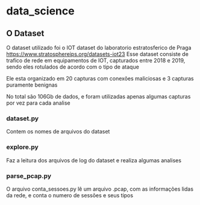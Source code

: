 # data_science
## O Dataset
O dataset utilizado foi o IOT dataset do laboratorio estratosferico de Praga
https://www.stratosphereips.org/datasets-iot23
Esse dataset consiste de trafico de rede em equipamentos de IOT,
capturados entre 2018 e 2019, sendo eles rotulados de acordo com o tipo de ataque

Ele esta organizado em 20 capturas com conexões maliciosas e 3 capturas puramente benignas

No total são 106Gb de dados, e foram utilizadas apenas algumas capturas por vez para cada analise

### dataset.py
Contem os nomes de arquivos do dataset

### explore.py
Faz a leitura dos arquivos de log do dataset e realiza algumas analises

### parse_pcap.py
O arquivo conta_sessoes.py lê um arquivo .pcap, com as informações lidas da rede, e conta o numero de sessões e seus tipos
